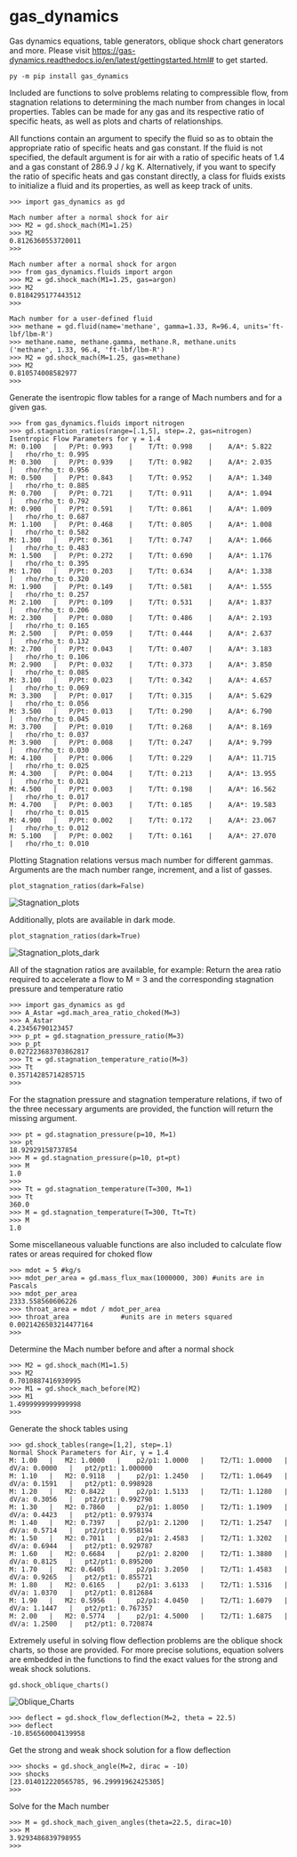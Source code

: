 # gas_dynamics

Gas dynamics equations, table generators, oblique shock chart generators and more. Please visit https://gas-dynamics.readthedocs.io/en/latest/gettingstarted.html# to get started.


```
py -m pip install gas_dynamics
```

Included are functions to solve problems relating to compressible flow, from stagnation relations to determining the mach number from changes in
local properties. Tables can be made for any gas and its respective ratio of specific heats, as well as plots and charts of relationships. 

All functions contain an argument to specify the fluid so as to obtain the appropriate ratio of specific heats and gas constant. If the fluid is not specified, the default argument is for air with a ratio of specific heats of 1.4 and a gas constant of 286.9 J / kg K. Alternatively, if you want to specify the ratio of specific heats and gas constant directly, a class for fluids exists to initialize a fluid and its properties, as well as keep track of units. 

```
>>> import gas_dynamics as gd
 
Mach number after a normal shock for air
>>> M2 = gd.shock_mach(M1=1.25)
>>> M2
0.8126360553720011
>>>

Mach number after a normal shock for argon
>>> from gas_dynamics.fluids import argon
>>> M2 = gd.shock_mach(M1=1.25, gas=argon)
>>> M2
0.8184295177443512
>>>

Mach number for a user-defined fluid
>>> methane = gd.fluid(name='methane', gamma=1.33, R=96.4, units='ft-lbf/lbm-R') 
>>> methane.name, methane.gamma, methane.R, methane.units
('methane', 1.33, 96.4, 'ft-lbf/lbm-R')
>>> M2 = gd.shock_mach(M=1.25, gas=methane)
>>> M2
0.810574008582977
>>>
```

Generate the isentropic flow tables for a range of Mach numbers and for a given gas.

```
>>> from gas_dynamics.fluids import nitrogen
>>> gd.stagnation_ratios(range=[.1,5], step=.2, gas=nitrogen) 
Isentropic Flow Parameters for γ = 1.4
M: 0.100   |   P/Pt: 0.993    |    T/Tt: 0.998    |    A/A*: 5.822    |   rho/rho_t: 0.995
M: 0.300   |   P/Pt: 0.939    |    T/Tt: 0.982    |    A/A*: 2.035    |   rho/rho_t: 0.956
M: 0.500   |   P/Pt: 0.843    |    T/Tt: 0.952    |    A/A*: 1.340    |   rho/rho_t: 0.885
M: 0.700   |   P/Pt: 0.721    |    T/Tt: 0.911    |    A/A*: 1.094    |   rho/rho_t: 0.792
M: 0.900   |   P/Pt: 0.591    |    T/Tt: 0.861    |    A/A*: 1.009    |   rho/rho_t: 0.687
M: 1.100   |   P/Pt: 0.468    |    T/Tt: 0.805    |    A/A*: 1.008    |   rho/rho_t: 0.582
M: 1.300   |   P/Pt: 0.361    |    T/Tt: 0.747    |    A/A*: 1.066    |   rho/rho_t: 0.483
M: 1.500   |   P/Pt: 0.272    |    T/Tt: 0.690    |    A/A*: 1.176    |   rho/rho_t: 0.395
M: 1.700   |   P/Pt: 0.203    |    T/Tt: 0.634    |    A/A*: 1.338    |   rho/rho_t: 0.320
M: 1.900   |   P/Pt: 0.149    |    T/Tt: 0.581    |    A/A*: 1.555    |   rho/rho_t: 0.257
M: 2.100   |   P/Pt: 0.109    |    T/Tt: 0.531    |    A/A*: 1.837    |   rho/rho_t: 0.206 
M: 2.300   |   P/Pt: 0.080    |    T/Tt: 0.486    |    A/A*: 2.193    |   rho/rho_t: 0.165
M: 2.500   |   P/Pt: 0.059    |    T/Tt: 0.444    |    A/A*: 2.637    |   rho/rho_t: 0.132
M: 2.700   |   P/Pt: 0.043    |    T/Tt: 0.407    |    A/A*: 3.183    |   rho/rho_t: 0.106
M: 2.900   |   P/Pt: 0.032    |    T/Tt: 0.373    |    A/A*: 3.850    |   rho/rho_t: 0.085
M: 3.100   |   P/Pt: 0.023    |    T/Tt: 0.342    |    A/A*: 4.657    |   rho/rho_t: 0.069
M: 3.300   |   P/Pt: 0.017    |    T/Tt: 0.315    |    A/A*: 5.629    |   rho/rho_t: 0.056
M: 3.500   |   P/Pt: 0.013    |    T/Tt: 0.290    |    A/A*: 6.790    |   rho/rho_t: 0.045
M: 3.700   |   P/Pt: 0.010    |    T/Tt: 0.268    |    A/A*: 8.169    |   rho/rho_t: 0.037
M: 3.900   |   P/Pt: 0.008    |    T/Tt: 0.247    |    A/A*: 9.799    |   rho/rho_t: 0.030
M: 4.100   |   P/Pt: 0.006    |    T/Tt: 0.229    |    A/A*: 11.715    |   rho/rho_t: 0.025
M: 4.300   |   P/Pt: 0.004    |    T/Tt: 0.213    |    A/A*: 13.955    |   rho/rho_t: 0.021
M: 4.500   |   P/Pt: 0.003    |    T/Tt: 0.198    |    A/A*: 16.562    |   rho/rho_t: 0.017
M: 4.700   |   P/Pt: 0.003    |    T/Tt: 0.185    |    A/A*: 19.583    |   rho/rho_t: 0.015
M: 4.900   |   P/Pt: 0.002    |    T/Tt: 0.172    |    A/A*: 23.067    |   rho/rho_t: 0.012
M: 5.100   |   P/Pt: 0.002    |    T/Tt: 0.161    |    A/A*: 27.070    |   rho/rho_t: 0.010
```


Plotting Stagnation relations versus mach number for different gammas. Arguments are the mach number range, increment, and a list of gasses. 

```
plot_stagnation_ratios(dark=False)
```

![Stagnation_plots](docs/README_images/plot_ratios.png)

Additionally, plots are available in dark mode.

```
plot_stagnation_ratios(dark=True)
```
![Stagnation_plots_dark](docs/README_images/plot_ratios_dark.png)

All of the stagnation ratios are available, for example:
Return the area ratio required to accelerate a flow to M = 3 and the corresponding stagnation pressure and temperature ratio

```
>>> import gas_dynamics as gd
>>> A_Astar =gd.mach_area_ratio_choked(M=3)
>>> A_Astar
4.23456790123457
>>> p_pt = gd.stagnation_pressure_ratio(M=3)
>>> p_pt
0.027223683703862817
>>> Tt = gd.stagnation_temperature_ratio(M=3)
>>> Tt
0.35714285714285715
>>>
```


For the stagnation pressure and stagnation temperature relations, if two of the three necessary arguments are provided, the function will return the missing argument.

```
>>> pt = gd.stagnation_pressure(p=10, M=1)
>>> pt
18.92929158737854
>>> M = gd.stagnation_pressure(p=10, pt=pt)
>>> M
1.0
>>>
>>> Tt = gd.stagnation_temperature(T=300, M=1)
>>> Tt
360.0
>>> M = gd.stagnation_temperature(T=300, Tt=Tt)
>>> M 
1.0
```


Some miscellaneous valuable functions are also included to calculate flow rates or areas required for choked flow

```
>>> mdot = 5 #kg/s
>>> mdot_per_area = gd.mass_flux_max(1000000, 300) #units are in Pascals
>>> mdot_per_area
2333.558560606226
>>> throat_area = mdot / mdot_per_area
>>> throat_area             #units are in meters squared
0.0021426503214477164
>>>
```


Determine the Mach number before and after a normal shock

```
>>> M2 = gd.shock_mach(M1=1.5) 
>>> M2
0.7010887416930995
>>> M1 = gd.shock_mach_before(M2)
>>> M1
1.4999999999999998
>>>
```

Generate the shock tables using

```
>>> gd.shock_tables(range=[1,2], step=.1)
Normal Shock Parameters for Air, γ = 1.4
M: 1.00   |   M2: 1.0000   |    p2/p1: 1.0000   |    T2/T1: 1.0000   |   dV/a: 0.0000   |   pt2/pt1: 1.000000
M: 1.10   |   M2: 0.9118   |    p2/p1: 1.2450   |    T2/T1: 1.0649   |   dV/a: 0.1591   |   pt2/pt1: 0.998928
M: 1.20   |   M2: 0.8422   |    p2/p1: 1.5133   |    T2/T1: 1.1280   |   dV/a: 0.3056   |   pt2/pt1: 0.992798
M: 1.30   |   M2: 0.7860   |    p2/p1: 1.8050   |    T2/T1: 1.1909   |   dV/a: 0.4423   |   pt2/pt1: 0.979374
M: 1.40   |   M2: 0.7397   |    p2/p1: 2.1200   |    T2/T1: 1.2547   |   dV/a: 0.5714   |   pt2/pt1: 0.958194
M: 1.50   |   M2: 0.7011   |    p2/p1: 2.4583   |    T2/T1: 1.3202   |   dV/a: 0.6944   |   pt2/pt1: 0.929787
M: 1.60   |   M2: 0.6684   |    p2/p1: 2.8200   |    T2/T1: 1.3880   |   dV/a: 0.8125   |   pt2/pt1: 0.895200
M: 1.70   |   M2: 0.6405   |    p2/p1: 3.2050   |    T2/T1: 1.4583   |   dV/a: 0.9265   |   pt2/pt1: 0.855721
M: 1.80   |   M2: 0.6165   |    p2/p1: 3.6133   |    T2/T1: 1.5316   |   dV/a: 1.0370   |   pt2/pt1: 0.812684
M: 1.90   |   M2: 0.5956   |    p2/p1: 4.0450   |    T2/T1: 1.6079   |   dV/a: 1.1447   |   pt2/pt1: 0.767357
M: 2.00   |   M2: 0.5774   |    p2/p1: 4.5000   |    T2/T1: 1.6875   |   dV/a: 1.2500   |   pt2/pt1: 0.720874

```

Extremely useful in solving flow deflection problems are the oblique shock charts, so those are provided. For more precise solutions, equation solvers are embedded in the functions to find the exact values for the strong and weak shock solutions.

```
gd.shock_oblique_charts()
```

![Oblique_Charts](docs/README_images/Oblique_Charts_dark.png)


```
>>> deflect = gd.shock_flow_deflection(M=2, theta = 22.5)
>>> deflect
-10.856560004139958
```

Get the strong and weak shock solution for a flow deflection

```
>>> shocks = gd.shock_angle(M=2, dirac = -10) 
>>> shocks
[23.014012220565785, 96.29991962425305]
>>> 
```

Solve for the Mach number

```
>>> M = gd.shock_mach_given_angles(theta=22.5, dirac=10) 
>>> M
3.9293486839798955
>>>
```